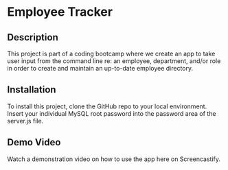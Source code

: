 # Employee Tracker

## Description
This project is part of a coding bootcamp where we create an app to take user input from the command line re: an employee, department, and/or role in order to create and maintain an up-to-date employee directory.

## Installation
To install this project, clone the GitHub repo to your local environment. Insert your individual MySQL root password into the password area of the server.js file.

## Demo Video
Watch a demonstration video on how to use the app here on Screencastify.
